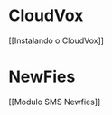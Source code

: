 <h1>  CloudVox </h1>

[[Instalando o CloudVox]] <br>


<h1>  NewFies </h1>

[[Modulo SMS Newfies]] <br>

